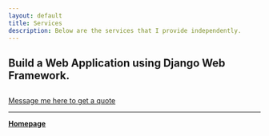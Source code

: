 ```yaml
---
layout: default
title: Services
description: Below are the services that I provide independently.
---
```


## Build a Web Application using Django Web Framework.
## 

[Message me here to get a quote](https://twitter.com/_rahulbali)  


***
[**Homepage**](./)
